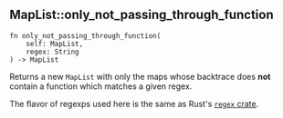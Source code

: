 ## MapList::only_not_passing_through_function

```rhai
fn only_not_passing_through_function(
    self: MapList,
    regex: String
) -> MapList
```

Returns a new `MapList` with only the maps whose backtrace does **not** contain a function which matches a given regex.

The flavor of regexps used here is the same as Rust's [`regex` crate](https://docs.rs/regex).
